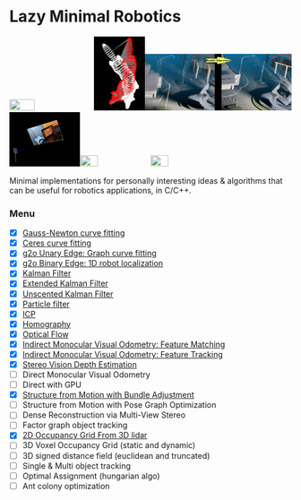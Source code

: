 # Lazy Minimal Robotics
<img src="https://raw.githubusercontent.com/goksanisil23/lazy_minimal_robotics/main/ParticleFilter/resources/particle_filter_convergence.gif" width=30% height=30%><img src="https://raw.githubusercontent.com/goksanisil23/lazy_minimal_robotics/main/ICP/3D/resources/3d_point_to_plane.gif" width=18% height=20%><img src="https://raw.githubusercontent.com/goksanisil23/lazy_minimal_robotics/main/SFM/resources/sfm_before_after.png" width=52% height=30%><img src="https://raw.githubusercontent.com/goksanisil23/lazy_minimal_robotics/main/Homography/resources/homography_cam_pose.gif" width=25% height=25%><img src="https://raw.githubusercontent.com/goksanisil23/lazy_minimal_robotics/main/OccupancyGrid/resources/ogrid_lidar.gif" width=25% height=24%><img src="https://raw.githubusercontent.com/goksanisil23/lazy_minimal_robotics/main/OpticalFlow/resources/sparse_oflow_traffic.gif" width=25% height=28%>

Minimal implementations for personally interesting ideas &amp; algorithms that can be useful for robotics applications, in C/C++.

### Menu

- [x] [Gauss-Newton curve fitting](/NonLinearOpt/GaussNewton)
- [x] [Ceres curve fitting](/NonLinearOpt/Ceres)
- [x] [g2o Unary Edge: Graph curve fitting](/NonLinearOpt/GraphOpt#unary-edge-example)
- [x] [g2o Binary Edge: 1D robot localization](/NonLinearOpt/GraphOpt#binary-edge-example)
- [x] [Kalman Filter](/KalmanFilter)
- [x] [Extended Kalman Filter](/ExtendedKalmanFilter)
- [x] [Unscented Kalman Filter](/UnscentedKalmanFilter)
- [x] [Particle filter](/ParticleFilter)
- [x] [ICP](/ICP)
- [x] [Homography](/Homography)
- [x] [Optical Flow](/OpticalFlow)
- [x] [Indirect Monocular Visual Odometry: Feature Matching](/VisualOdometry/Indirect/matching)
- [x] [Indirect Monocular Visual Odometry: Feature Tracking](/VisualOdometry/Indirect/tracking)
- [x] [Stereo Vision Depth Estimation](/StereoDepth)
- [ ] Direct Monocular Visual Odometry
- [ ] Direct with GPU
- [x] [Structure from Motion with Bundle Adjustment](/SFM)
- [ ] Structure from Motion with Pose Graph Optimization
- [ ] Dense Reconstruction via Multi-View Stereo
- [ ] Factor graph object tracking
- [x] [2D Occupancy Grid From 3D lidar](/OccupancyGrid)
- [ ] 3D Voxel Occupancy Grid (static and dynamic)
- [ ] 3D signed distance field (euclidean and truncated)
- [ ] Single & Multi object tracking
- [ ] Optimal Assignment (hungarian algo)
- [ ] Ant colony optimization